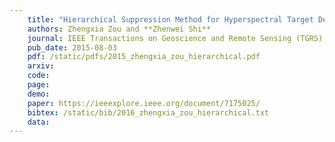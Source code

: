 ```yaml
---
    title: "Hierarchical Suppression Method for Hyperspectral Target Detection"
    authors: Zhengxia Zou and **Zhenwei Shi**
    journal: IEEE Transactions on Geoscience and Remote Sensing (TGRS)
    pub_date: 2015-08-03
    pdf: /static/pdfs/2015_zhengxia_zou_hierarchical.pdf
    arxiv: 
    code: 
    page: 
    demo: 
    paper: https://ieeexplore.ieee.org/document/7175025/
    bibtex: /static/bib/2016_zhengxia_zou_hierarchical.txt
    data:
---
```

    